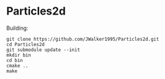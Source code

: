 Particles2d
===========

Building:

    git clone https://github.com/JWalker1995/Particles2d.git
    cd Particles2d
    git submodule update --init
    mkdir bin
    cd bin
    cmake ..
    make
